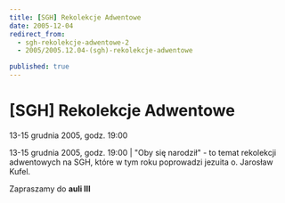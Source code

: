 ```yaml
---
title: [SGH] Rekolekcje Adwentowe
date: 2005-12-04
redirect_from: 
  - sgh-rekolekcje-adwentowe-2
  - 2005/2005.12.04-(sgh)-rekolekcje-adwentowe

published: true
---
```




# [SGH] Rekolekcje Adwentowe

<time>13-15 grudnia 2005, godz. 19:00</time>

13-15 grudnia 2005, godz. 19:00 | "Oby się narodził" - to temat rekolekcji adwentowych na SGH, które w tym roku poprowadzi jezuita o. Jarosław Kufel.

Zapraszamy do **auli III**

<!--{{json:{"created_date":"2005-12-04 23:47:41","publish_down":"0000-00-00 00:00:00","id":"286"}}}-->